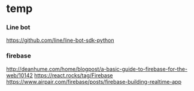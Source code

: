 # temp

### Line bot
https://github.com/line/line-bot-sdk-python

### firebase
http://deanhume.com/home/blogpost/a-basic-guide-to-firebase-for-the-web/10142
https://react.rocks/tag/Firebase
https://www.airpair.com/firebase/posts/firebase-building-realtime-app

